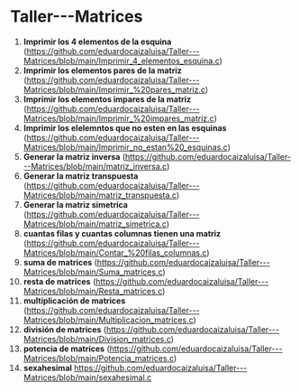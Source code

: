 # Taller---Matrices

1. **Imprimir los 4 elementos de la esquina**
(https://github.com/eduardocaizaluisa/Taller---Matrices/blob/main/Imprimir_4_elementos_esquina.c)
2. **Imprimir los elementos pares de la matriz**
(https://github.com/eduardocaizaluisa/Taller---Matrices/blob/main/Imprimir_%20pares_matriz.c)
3. **Imprimir los elementos impares de la matriz**
(https://github.com/eduardocaizaluisa/Taller---Matrices/blob/main/Imprimir_%20impares_matriz.c)
4. **Imprimir los elelemntos que no esten en las esquinas**
(https://github.com/eduardocaizaluisa/Taller---Matrices/blob/main/Imprimir_no_estan%20_esquinas.c)
5. **Generar la matriz inversa**
(https://github.com/eduardocaizaluisa/Taller---Matrices/blob/main/matriz_inversa.c)
6. **Generar la matriz transpuesta**
(https://github.com/eduardocaizaluisa/Taller---Matrices/blob/main/matriz_transpuesta.c)
7. **Generar la matriz simetrica**
(https://github.com/eduardocaizaluisa/Taller---Matrices/blob/main/matriz_simetrica.c)
8. **cuantas filas y cuantas columnas tienen una matriz**
(https://github.com/eduardocaizaluisa/Taller---Matrices/blob/main/Contar_%20filas_columnas.c)
9. **suma de matrices**
(https://github.com/eduardocaizaluisa/Taller---Matrices/blob/main/Suma_matrices.c)
10. **resta de matrices**
(https://github.com/eduardocaizaluisa/Taller---Matrices/blob/main/Resta_matrices.c)
11. **multiplicación de matrices**
(https://github.com/eduardocaizaluisa/Taller---Matrices/blob/main/Multiplicacion_matrices.c)
12. **división de matrices**
(https://github.com/eduardocaizaluisa/Taller---Matrices/blob/main/Division_matrices.c)
13. **potencia de matrices**
(https://github.com/eduardocaizaluisa/Taller---Matrices/blob/main/Potencia_matrices.c)
14. **sexahesimal**
https://github.com/eduardocaizaluisa/Taller---Matrices/blob/main/sexahesimal.c
